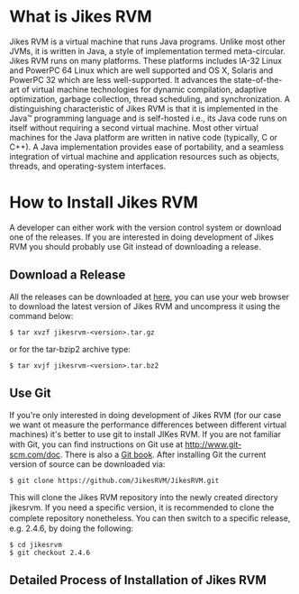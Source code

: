 # What is Jikes RVM
Jikes RVM is a virtual machine that runs Java programs. Unlike most other JVMs, it is written in Java, a style of
implementation termed meta-circular. Jikes RVM runs on many platforms. These platforms includes IA-32 Linux and PowerPC 64
Linux which are well supported and OS X, Solaris and PowerPC 32 which are less well-supported. It advances the state-of-the-
art of virtual machine technologies for dynamic compilation, adaptive optimization, garbage collection, thread scheduling, and 
synchronization. A distinguishing characteristic of Jikes RVM is that it is implemented in the Java™ programming language and 
is self-hosted i.e., its Java code runs on itself without requiring a second virtual machine. Most other virtual machines for 
the Java platform are written in native code (typically, C or C++). A Java implementation provides ease of portability, and a 
seamless integration of virtual machine and application resources such as objects, threads, and operating-system interfaces.

# How to Install Jikes RVM
A developer can either work with the version control system or download one of the releases. If you are interested in doing 
development of Jikes RVM you should probably use Git instead of downloading a release.
## Download a Release
All the releases can be downloaded at [here](https://sourceforge.net/projects/jikesrvm/files/), you can use your web browser 
to download the latest version of Jikes RVM and uncompress it using the command below:
```
$ tar xvzf jikesrvm-<version>.tar.gz
```
or for the tar-bzip2 archive type:
```
$ tar xvjf jikesrvm-<version>.tar.bz2
```
## Use Git
If you're only interested in doing development of Jikes RVM (for our case we want ot measure the performance differences 
between different virtual machines) it's better to use git to install JIKes RVM.
If you are not familiar with Git, you can ﬁnd instructions on Git use at http://www.git-scm.com/doc. There is also a [Git 
book](https://www.git-scm.com/book/en/v2).
After installing Git the current version of source can be downloaded via:
```
$ git clone https://github.com/JikesRVM/JikesRVM.git
```
This will clone the Jikes RVM repository into the newly created directory jikesrvm.
If you need a speciﬁc version, it is recommended to clone the complete repository nonetheless. You can then switch to a 
speciﬁc release, e.g. 2.4.6, by doing the following:
```
$ cd jikesrvm 
$ git checkout 2.4.6
```
## Detailed Process of Installation of Jikes RVM
<img src="">


